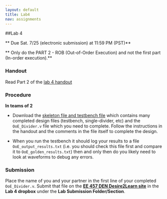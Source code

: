 ```yaml
---
layout: default
title: Lab4
nav: assignments
---
```


##Lab 4

** Due Sat. 7/25 (electronic submission) at 11:59 PM (PST)**

** Only do the PART 2 - ROB (Out-of-Order Execution) and not the first part (In-order execution).**

### Handout 
Read Part 2 of the [lab 4 handout](http://ee.usc.edu/~redekopp/ee457/IoE_OoE_Divider.pdf)

### Procedure
**In teams of 2**

- Download the [skeleton file and testbench file](http://ee.usc.edu/~redekopp/ee457/ROB_P2.zip) which contains many completed design files (testbench, single-divider, etc) and the `OoE_Divider.v` file which you need to complete.  Follow the instructions in the handout and the comments in the file itself to complete the design.  

- When you run the testbench it should log your results to a file `OoE_output_results.txt` (i.e. you should check this file first and compare it to `OoE_golden_results.txt`) then and only then do you likely need to look at waveforms to debug any errors.  

### Submission

Place the name of you and your partner in the first line of your completed `OoE_Divider.v`.  Submit that file on the **[EE 457 DEN Desire2Learn site](https://courses.uscden.net/d2l)** in the **Lab 4 dropbox** under the **Lab Submission Folder/Section**.  

